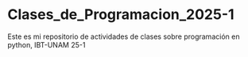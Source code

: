 # Clases_de_Programacion_2025-1
Este es mi repositorio de actividades de clases sobre programación en python, IBT-UNAM 25-1
